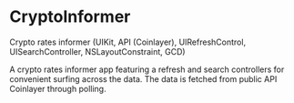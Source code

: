 # CryptoInformer
Crypto rates informer (UIKit, API (Coinlayer), UIRefreshControl, UISearchController, NSLayoutConstraint, GCD) 

A crypto rates informer app featuring a refresh and search controllers for convenient surfing across the data. The data is fetched from public API Coinlayer through polling.  

